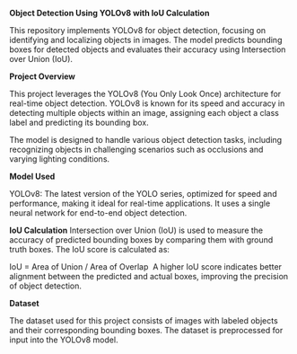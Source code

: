 **Object Detection Using YOLOv8 with IoU Calculation**

This repository implements YOLOv8 for object detection, focusing on identifying and localizing objects in images. 
The model predicts bounding boxes for detected objects and evaluates their accuracy using Intersection over Union (IoU).

**Project Overview**

This project leverages the YOLOv8 (You Only Look Once) architecture for real-time object detection.
YOLOv8 is known for its speed and accuracy in detecting multiple objects within an image, assigning each object a class label and predicting its bounding box.

The model is designed to handle various object detection tasks, including recognizing objects in challenging scenarios such as occlusions and varying lighting conditions.

**Model Used**

YOLOv8: The latest version of the YOLO series, optimized for speed and performance, making it ideal for real-time applications.
It uses a single neural network for end-to-end object detection.

**IoU Calculation**
Intersection over Union (IoU) is used to measure the accuracy of predicted bounding boxes by comparing them with ground truth boxes. The IoU score is calculated as:

IoU = Area of Union / Area of Overlap
​
A higher IoU score indicates better alignment between the predicted and actual boxes, improving the precision of object detection.

**Dataset**

The dataset used for this project consists of images with labeled objects and their corresponding bounding boxes. 
The dataset is preprocessed for input into the YOLOv8 model.
